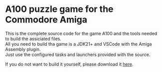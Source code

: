 # A100 puzzle game for the Commodore Amiga

This is the complete source code for the game A100 and the tools needed to build the assiciated files.  
All you need to build tha game is a JDK21+ and VSCode with the Amiga Assembly plugin.  
Just use the configured tasks and launchers provided with the source.  

If you do not want to build it yourself, please download it [here](https://cobour.itch.io/a100).  
